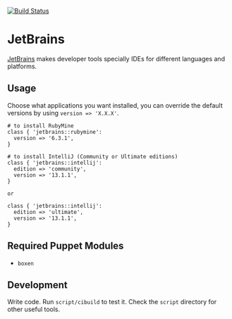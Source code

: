 [![Build Status](https://snap-ci.com/i3YkY9o3EsatHWyNfSGber-7uRbxbZmrHJzCW_J28cQ/build_image)](https://snap-ci.com/projects/mavcunha/puppet-jetbrains/build_history)

# JetBrains

[JetBrains](http://www.jetbrains.com/) makes developer tools specially IDEs
for different languages and platforms.

## Usage

Choose what applications you want installed, you can override the default
versions by using `version => 'X.X.X'`.

```puppet
# to install RubyMine
class { 'jetbrains::rubymine':
  version => '6.3.1',
}

# to install IntelliJ (Community or Ultimate editions)
class { 'jetbrains::intellij':
  edition => 'community',
  version => '13.1.1',
}

or

class { 'jetbrains::intellij':
  edition => 'ultimate',
  version => '13.1.1',
}
```

## Required Puppet Modules

* `boxen`

## Development

Write code. Run `script/cibuild` to test it. Check the `script`
directory for other useful tools.
